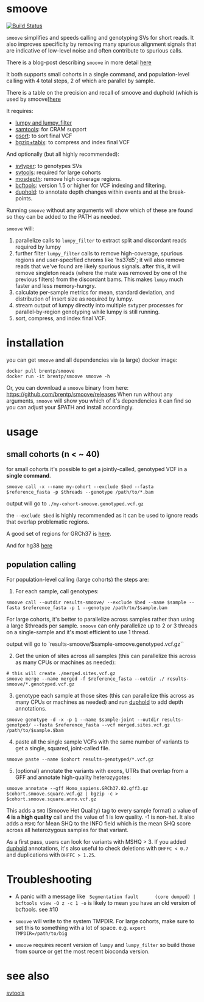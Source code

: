 # smoove  

[![Build Status](https://travis-ci.org/brentp/smoove.svg?branch=master)](https://travis-ci.org/brentp/smoove)

`smoove` simplifies and speeds calling and genotyping SVs for short reads. It also improves specificity by removing many
spurious alignment signals that are indicative of low-level noise and often contribute to spurious calls.

There is a blog-post describing `smoove` in more detail [here](https://brentp.github.io/post/smoove/)

It both supports small cohorts in a single command, and population-level calling with 4 total steps, 2
of which are parallel by sample.

There is a table on the precision and recall of smoove and duphold (which is used by smoove)[here](https://github.com/brentp/duphold#accuracy)

It requires:

 + [lumpy and lumpy\_filter](https://github.com/arq5x/lumpy-sv)
 + [samtools](https://github.com/samtools/samtools): for CRAM support
 + [gsort](https://github.com/brentp/gsort): to sort final VCF
 + [bgzip+tabix](https://github.com/samtools/htslib): to compress and index final VCF

 And optionally (but all highly recommended):

 + [svtyper](https://github.com/hall-lab/svtyper): to genotypes SVs
 + [svtools](https://github.com/hall-lab/svtools): required for large cohorts
 + [mosdepth](https://github.com/brentp/mosdepth): remove high coverage regions.
 + [bcftools](https://github.com/samtools/bcftools): version 1.5 or higher for VCF indexing and filtering. 
 + [duphold](https://github.com/brentp/duphold): to annotate depth changes within events and at the break-points.

 Running `smoove` without any arguments will show which of these are found so they can be added to the PATH as needed.

`smoove` will:

1. parallelize calls to `lumpy_filter` to extract split and discordant reads required by lumpy
2. further filter `lumpy_filter` calls to remove high-coverage, spurious regions and user-specified chroms like 'hs37d5';
   it will also remove reads that we've found are likely spurious signals. 
   after this, it will remove singleton reads (where the mate was removed by one of the previous filters) from the discordant
   bams. This makes `lumpy` much faster and less memory-hungry.
3. calculate per-sample metrics for mean, standard deviation, and distribution of insert size as required by lumpy.
4. stream output of lumpy directly into multiple svtyper processes for parallel-by-region genotyping while lumpy is still running.
5. sort, compress, and index final VCF.

# installation

you can get `smoove` and all dependencies via (a large) docker image:

```
docker pull brentp/smoove
docker run -it brentp/smoove smoove -h
```

Or, you can download a `smoove` binary from here: https://github.com/brentp/smoove/releases
When run without any arguments, `smoove` will show you which of it's dependencies it can find
so you can adjust your $PATH and install accordingly.

# usage

## small cohorts (n < ~ 40)

for small cohorts it's possible to get a jointly-called, genotyped VCF in a **single command**.

```
smoove call -x --name my-cohort --exclude $bed --fasta $reference_fasta -p $threads --genotype /path/to/*.bam
```
output will go to `./my-cohort-smoove.genotyped.vcf.gz`

the `--exclude $bed` is highly recommended as it can be used to ignore reads that overlap problematic regions.

A good set of regions for GRCh37 is [here](https://github.com/hall-lab/speedseq/blob/master/annotations/ceph18.b37.lumpy.exclude.2014-01-15.bed).

And for hg38 [here](https://github.com/hall-lab/speedseq/blob/master/annotations/exclude.cnvnator_100bp.GRCh38.20170403.bed)

## population calling

For population-level calling (large cohorts) the steps are:

1. For each sample, call genotypes:

```
smoove call --outdir results-smoove/ --exclude $bed --name $sample --fasta $reference_fasta -p 1 --genotype /path/to/$sample.bam
```

For large cohorts, it's better to parallelize across samples rather than using a large $threads per sample. `smoove` can only
parallelize up to 2 or 3 threads on a single-sample and it's most efficient to use 1 thread.

output will go to `results-smoove/$sample-smoove.genotyped.vcf.gz``

2. Get the union of sites across all samples (this can parallelize this across as many CPUs or machines as needed):

```
# this will create ./merged.sites.vcf.gz
smoove merge --name merged -f $reference_fasta --outdir ./ results-smoove/*.genotyped.vcf.gz
```

3. genotype each sample at those sites (this can parallelize this across as many CPUs or machines as needed) and run [duphold](https://github.com/brentp/duphold) to add depth annotations.

```
smoove genotype -d -x -p 1 --name $sample-joint --outdir results-genotped/ --fasta $reference_fasta --vcf merged.sites.vcf.gz /path/to/$sample.$bam
```

4. paste all the single sample VCFs with the same number of variants to get a single, squared, joint-called file.

```
smoove paste --name $cohort results-genotyped/*.vcf.gz
```

5. (optional) annotate the variants with exons, UTRs that overlap from a GFF and annotate high-quality heterozygotes:

```
smoove annotate --gff Homo_sapiens.GRCh37.82.gff3.gz $cohort.smoove.square.vcf.gz | bgzip -c > $cohort.smoove.square.anno.vcf.gz
```

This adds a `SHQ` (Smoove Het Quality) tag to every sample format) a value of **4 is a high quality** call and the value of 1 is low quality. -1 is non-het.
It also adds a `MSHQ` for Mean SHQ to the INFO field which is the mean SHQ score across all heterozygous samples for that variant.

As a first pass, users can look for variants with MSHQ > 3. If you added [duphold](https://github.com/brentp/duphold) annotations, it's also
useful to check deletions with `DHFFC < 0.7` and duplications with `DHFFC > 1.25`.

# Troubleshooting

+ A panic with a message like ` Segmentation fault      (core dumped) | bcftools view -O z -c 1 -o` is likely to mean you have an old version of bcftools. 
  see #10

+ `smoove` will write to the system TMPDIR. For large cohorts, make sure to set this to something with a lot of space. e.g. `export TMPDIR=/path/to/big`

+ `smoove` requires recent version of `lumpy` and `lumpy_filter` so build those from source or get the most recent bioconda version.

# see also

[svtools](https://github.com/hall-lab/svtools)
